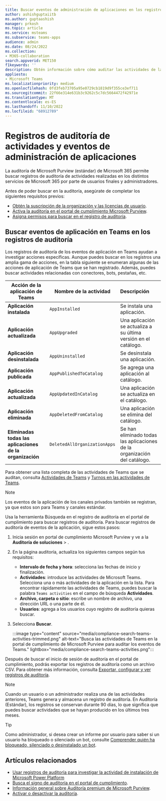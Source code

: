 ```yaml
---
title: Buscar eventos de administración de aplicaciones en los registros de auditoría
author: ashishguptaiitb
ms.author: guptaashish
manager: prkosh
ms.topic: article
ms.service: msteams
ms.subservice: teams-apps
audience: admin
ms.date: 08/24/2022
ms.collection:
- M365-collaboration
search.appverid: MET150
f1keywords: ''
description: Obtén información sobre cómo auditar las actividades de la aplicación Teams de los usuarios y administradores de la organización.
appliesto:
- Microsoft Teams
ms.localizationpriority: medium
ms.openlocfilehash: 0fd3feb73705a95e0729cb1819d9f355ce3ef711
ms.sourcegitcommit: 22f66e314e631b3c9262c5c7dc5664472f42971e
ms.translationtype: MT
ms.contentlocale: es-ES
ms.lasthandoff: 11/10/2022
ms.locfileid: "68912789"
---
```

# <a name="audit-logs-of-app-management-activities-and-events"></a>Registros de auditoría de actividades y eventos de administración de aplicaciones

La auditoría de Microsoft Purview (estándar) de Microsoft 365 permite buscar registros de auditoría de actividades realizadas en los distintos servicios de Microsoft 365 por parte de usuarios finales y administradores.

Antes de poder buscar en la auditoría, asegúrate de completar los siguientes requisitos previos:

* [Obtén la suscripción de la organización y las licencias de usuario](/microsoft-365/compliance/set-up-basic-audit).
* [Activa la auditoría en el portal de cumplimiento Microsoft Purview](/microsoft-365/compliance/turn-audit-log-search-on-or-off).
* [Asigna permisos para buscar en el registro de auditoría](/microsoft-365/compliance/set-up-basic-audit).

## <a name="search-the-audit-logs-for-app-events-in-teams"></a>Buscar eventos de aplicación en Teams en los registros de auditoría

Los registros de auditoría de los eventos de aplicación en Teams ayudan a investigar acciones específicas. Aunque puedes buscar en los registros una amplia gama de acciones, en la tabla siguiente se enumeran algunas de las acciones de aplicación de Teams que se han registrado. Además, puedes buscar actividades relacionadas con conectores, bots, pestañas, etc.

| Acción de la aplicación de Teams                  | Nombre de la actividad                | Descripción                                              |
|-----------------------------------|------------------------------|:---------------------------------------------------------|
| **Aplicación instalada**                 | `AppInstalled`               | Se instala una aplicación.                                     |
| **Aplicación actualizada**                  | `AppUpgraded`                | Una aplicación se actualiza a su última versión en el catálogo. |
| **Aplicación desinstalada**               | `AppUninstalled`             | Se desinstala una aplicación.                                   |
| **Aplicación publicada**                 | `AppPublishedToCatalog`      | Se agrega una aplicación al catálogo.                          |
| **Aplicación actualizada**                   | `AppUpdatedInCatalog`        | Una aplicación se actualiza en el catálogo.                        |
| **Aplicación eliminada**                   | `AppDeletedFromCatalog`      | Una aplicación se elimina del catálogo.                      |
| **Eliminadas todas las aplicaciones de la organización** | `DeletedAllOrganizationApps` | Se han eliminado todas las aplicaciones de la organización del catálogo.          |

Para obtener una lista completa de las actividades de Teams que se auditan, consulta [Actividades de Teams](audit-log-events.md#teams-activities) y [Turnos en las actividades de Teams](audit-log-events.md#shifts-in-teams-activities).

> [!NOTE]
> Los eventos de la aplicación de los canales privados también se registran, ya que estos son para Teams y canales estándar.

Usa la herramienta Búsqueda en el registro de auditoría en el portal de cumplimiento para buscar registros de auditoría. Para buscar registros de auditoría de eventos de la aplicación, sigue estos pasos:

1. Inicia sesión en portal de cumplimiento Microsoft Purview y ve a la **Auditoría de soluciones** > **[](https://compliance.microsoft.com/auditlogsearch)**.
1. En la página auditoría, actualiza los siguientes campos según tus requisitos:

   * **Intervalo de fecha y hora**: selecciona las fechas de inicio y finalización.
   * **Actividades**: introduce las actividades de Microsoft Teams. Selecciona una o más actividades de la aplicación en la lista. Para encontrar rápidamente las actividades de Teams, puedes buscar la palabra `Teams activities` en el campo de búsqueda **Actividades**.
   * **Archivo, carpeta o sitio**: escribe un nombre de archivo, una dirección URL o una parte de él.
   * **Usuarios**: agrega a los usuarios cuyo registro de auditoría quieras buscar.

1. Selecciona **Buscar**.

   :::image type="content" source="media/compliance-search-teams-activities-trimmed.png" alt-text="Busca las actividades de Teams en la portal de cumplimiento de Microsoft Purview para auditar los eventos de Teams." lightbox="media/compliance-search-teams-activities.png":::

Después de buscar el inicio de sesión de auditoría en el portal de cumplimiento, podrás exportar los registros de auditoría como un archivo CSV. Para obtener más información, consulta [Exportar, configurar y ver registros de auditoría](/microsoft-365/compliance/export-view-audit-log-records).

> [!NOTE]
> Cuando un usuario o un administrador realiza una de las actividades anteriores, Teams genera y almacena un registro de auditoría. En Auditoría (Estándar), los registros se conservan durante 90 días, lo que significa que puedes buscar actividades que se hayan producido en los últimos tres meses.

> [!TIP]
> Como administrador, si desea crear un informe por usuario para saber si un usuario ha bloqueado o silenciado un bot, consulte [Comprender quién ha bloqueado, silenciado o desinstalado un bot](/microsoftteams/platform/bots/how-to/conversations/send-proactive-messages?#understand-who-blocked-muted-or-uninstalled-a-bot).

## <a name="related-articles"></a>Artículos relacionados

* [Usar registros de auditoría para investigar la actividad de instalación de Microsoft Power Platform](manage-power-platform-apps.md#use-audit-logs-to-investigate-microsoft-power-platform-installation-activity)
* [Busca el signo de auditoría en el portal de cumplimiento](/microsoft-365/compliance/search-the-audit-log-in-security-and-compliance).
* [Información general sobre Auditoría premium de Microsoft Purview](/microsoft-365/compliance/advanced-audit).
* [Activar o desactivar la auditoría](/microsoft-365/compliance/turn-audit-log-search-on-or-off).
